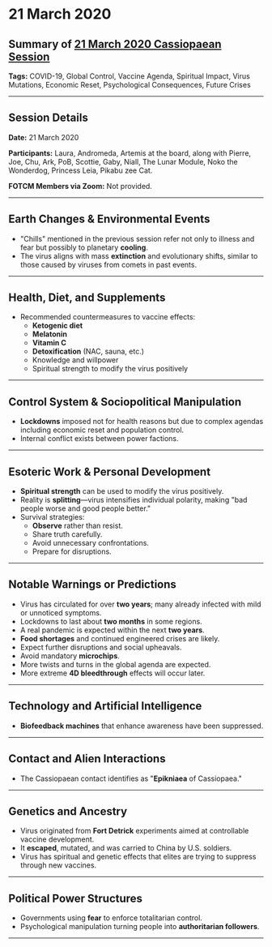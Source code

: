 # 21 March 2020

## Summary of [21 March 2020 Cassiopaean Session](https://cassiopaea.org/forum/threads/session-21-march-2020.48488/#post-845115)

**Tags:** COVID-19, Global Control, Vaccine Agenda, Spiritual Impact, Virus Mutations, Economic Reset, Psychological Consequences, Future Crises

---

## Session Details

**Date:** 21 March 2020

**Participants:** Laura, Andromeda, Artemis at the board, along with Pierre, Joe, Chu, Ark, PoB, Scottie, Gaby, Niall, The Lunar Module, Noko the Wonderdog, Princess Leia, Pikabu zee Cat.

**FOTCM Members via Zoom:** Not provided.

---

## Earth Changes & Environmental Events

- "Chills" mentioned in the previous session refer not only to illness and fear but possibly to planetary **cooling**.
- The virus aligns with mass **extinction** and evolutionary shifts, similar to those caused by viruses from comets in past events.

---

## Health, Diet, and Supplements

- Recommended countermeasures to vaccine effects:
    - **Ketogenic diet**
    - **Melatonin**
    - **Vitamin C**
    - **Detoxification** (NAC, sauna, etc.)
    - Knowledge and willpower
    - Spiritual strength to modify the virus positively

---

## Control System & Sociopolitical Manipulation

- **Lockdowns** imposed not for health reasons but due to complex agendas including economic reset and population control.
- Internal conflict exists between power factions.

---

## Esoteric Work & Personal Development

- **Spiritual strength** can be used to modify the virus positively.
- Reality is **splitting**—virus intensifies individual polarity, making "bad people worse and good people better."
- Survival strategies:
    - **Observe** rather than resist.
    - Share truth carefully.
    - Avoid unnecessary confrontations.
    - Prepare for disruptions.

---

## Notable Warnings or Predictions

- Virus has circulated for over **two years**; many already infected with mild or unnoticed symptoms.
- Lockdowns to last about **two months** in some regions.
- A real pandemic is expected within the next **two years**.
- **Food shortages** and continued engineered crises are likely.
- Expect further disruptions and social upheavals.
- Avoid mandatory **microchips**.
- More twists and turns in the global agenda are expected.
- More extreme **4D bleedthrough** effects will occur later.

---

## Technology and Artificial Intelligence

- **Biofeedback machines** that enhance awareness have been suppressed.

---

## Contact and Alien Interactions

- The Cassiopaean contact identifies as "**Epikniaea** of Cassiopaea."

---

## Genetics and Ancestry

- Virus originated from **Fort Detrick** experiments aimed at controllable vaccine development.
- It **escaped**, mutated, and was carried to China by U.S. soldiers.
- Virus has spiritual and genetic effects that elites are trying to suppress through new vaccines.

---

## Political Power Structures

- Governments using **fear** to enforce totalitarian control.
- Psychological manipulation turning people into **authoritarian followers**.

---

